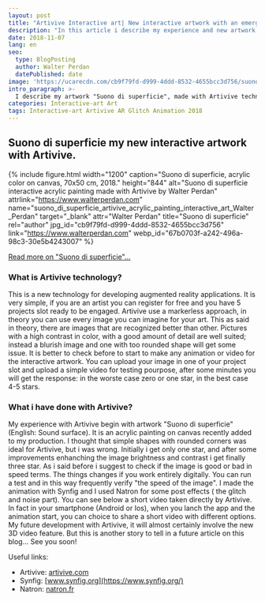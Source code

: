 ```yaml
---
layout: post
title: "Artivive Interactive art| New interactive artwork with an emerging technology by Walter Perdan"
description: "In this article i describe my experience and new artwork 'Suono di superifcie' (En: Sound surface) made with Artivive technology. This is an emerging technology for augmented reality."
date: 2018-11-07
lang: en
seo:
  type: BlogPosting
  author: Walter Perdan
  datePublished: date
image: 'https://ucarecdn.com/cb9f79fd-d999-4ddd-8532-4655bcc3d756/suono_di_superficie_artivive_acrylic_painting_interactive_art_Walter_Perdan.jpg'
intro_paragraph: >-
  I describe my artwork "Suono di superficie", made with Artivive technology for Augmented Reality
categories: Interactive-art Art
tags: Interactive-art Artivive AR Glitch Animation 2018
---
```

## Suono di superficie my new interactive artwork with Artivive.

{% include figure.html width="1200" caption="Suono di superficie, acrylic color on canvas, 70x50 cm, 2018." height="844" alt="Suono di superficie interactive acrylic painting made with Artivive by Walter Perdan" attrlink="https://www.walterperdan.com" name="suono_di_superficie_artivive_acrylic_painting_interactive_art_Walter_Perdan" target="_blank" attr="Walter Perdan" title="Suono di superficie" rel="author" jpg_id="cb9f79fd-d999-4ddd-8532-4655bcc3d756" link="https://www.walterperdan.com" webp_id="67b0703f-a242-496a-98c3-30e5b4243007" %}

<a href="https://www.walterperdan.com/en/artworks/painting/2018/painting/sound-surface-artivive">Read more on "Suono di superficie"...</a>

### What is Artivive technology?

This is a new technology for developing augmented reality applications. It is very simple,
if you are an artist you can register for free and you have 5 projects slot ready to be engaged.
Artivive use a markerless approach, in theory you can use every image you can imagine for your art.
This as said in theory, there are images that are recognized better than other. Pictures with a high contrast in color,
with a good amount of detail are well suited; instead a blurish image and one with too rounded shape will get some issue.
It is better to check before to start to make any animation or video for the interactive artwork.
You can upload your image in one of your project slot and upload a simple video for testing pourpose,
 after some minutes you will get the response: in the worste case zero or one star, in the best case 4-5 stars.

### What i have done with Artivive?

My experience with Artivive begin with artwork "Suono di superficie" (English: Sound surface).
It is an acrylic painting on canvas recently added to my production. I thought that simple shapes with rounded corners
 was ideal for Artivive, but i was wrong. Initially i get only one star, and after some improvements
enhanching the image brightness and contrast i get finally three star. As i said before i suggest to check if the image is good or bad
 in speed terms. The things changes if you work entirely digitally. You can run a test and in this way frequently
  verify "the speed of the image".
I made the animation with Synfig and I used Natron for some post effects ( the glitch and noise part). You can see below a short video
taken directly by Artivive. In fact in your smartphone (Android or Ios), when you lanch the app and the animation
 start, you can choice to share a short video with different options.
My future development with Artivive, it will almost certainly involve the new 3D video feature.
But this is another story to tell in a future article on this blog... See you soon!

<amp-youtube data-videoid="ckKJDEf58qA" layout="responsive" width="560" height="315"></amp-youtube>

Useful links:

- Artivive: [artivive.com](https://artivive.com)
- Synfig: [www.synfig.org](https://www.synfig.org/)
- Natron: [natron.fr](https://natron.fr/)

